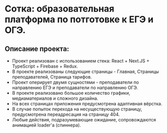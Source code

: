 # Сотка: образовательная платформа по потготовке к ЕГЭ и ОГЭ.

## Описание проекта:

- Проект реализован с использованием стека: React + Next.JS + TypeScript + Firebase + Redux.</li>
- В проекте реализованы следующие страницы - Главная, Страницы преподавателей, Страница тарифов.</li>
- Проект оперирует двумя сущностями - преподаватели по направлению ЕГЭ и преподаватели по направлению ОГЭ.</li>
- В проекте реализовано большое количество графики, медиаматериалов и сложного дизайна.
- На всех страницах приложения предусмотрена адаптивная вёрстка.</li>
- В случае попыток перехода на несуществующую страницу, предусмотрена переадресация на страницу 404.</li>
- Любые действия, подразумевающие ожидание, сопровождаются анимацией loader'а (спиннера).</li>
